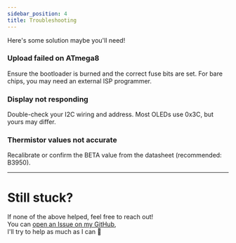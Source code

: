 ```yaml
---
sidebar_position: 4
title: Troubleshooting
---
```


Here's some solution maybe you'll need!

### Upload failed on ATmega8
Ensure the bootloader is burned and the correct fuse bits are set. For bare chips, you may need an external ISP programmer.

### Display not responding
Double-check your I2C wiring and address. Most OLEDs use 0x3C, but yours may differ.

### Thermistor values not accurate
Recalibrate or confirm the BETA value from the datasheet (recommended: B3950).

---

# Still stuck?
If none of the above helped, feel free to reach out!  
You can [open an Issue on my GitHub](https://github.com/javierrayhan/Atmega328-168-8-Heat-plate/issues),  
I'll try to help as much as I can 🤝